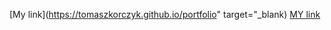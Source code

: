 
[My link](https://tomaszkorczyk.github.io/portfolio" target="_blank)
 <a href="https://tomaszkorczyk.github.io/portfolio" target=_blank>MY link</a>
